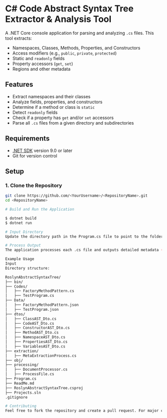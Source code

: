 # C# Code Abstract Syntax Tree Extractor & Analysis Tool

A .NET Core console application for parsing and analyzing `.cs` files. This tool extracts:
- Namespaces, Classes, Methods, Properties, and Constructors
- Access modifiers (e.g., `public`, `private`, `protected`)
- Static and `readonly` fields
- Property accessors (`get`, `set`)
- Regions and other metadata

## Features

- Extract namespaces and their classes
- Analyze fields, properties, and constructors
- Determine if a method or class is `static`
- Detect `readonly` fields
- Check if a property has `get` and/or `set` accessors
- Parse all `.cs` files from a given directory and subdirectories

## Requirements

- [.NET SDK](https://dotnet.microsoft.com/download) version 9.0 or later
- Git for version control

## Setup

### 1. Clone the Repository

```bash
git clone https://github.com/<YourUsername>/<RepositoryName>.git
cd <RepositoryName>

# Build and Run the Application

$ dotnet build
$ dotnet run

# Input Directory
Update the directory path in the Program.cs file to point to the folder containing your .cs files.

# Process Output
The application processes each .cs file and outputs detailed metadata (e.g., namespaces, classes, methods).

Example Usage
Input
Directory structure:

RoslynAbstractSyntaxTree/
├── bin/
├── Codes/
│   ├── FactoryMethodPattern.cs
│   ├── TestProgram.cs
├── Data/
│   ├── FactoryMethodPattern.json
│   ├── TestProgram.json
├── dtos/
│   ├── ClassAST_Dto.cs
│   ├── CodeAST_Dto.cs
│   ├── ConstructorAST_Dto.cs
│   ├── MethodAST_Dto.cs
│   ├── NamespaceAST_Dto.cs
│   ├── PropertiesAST_Dto.cs
│   ├── VariablesAST_Dto.cs
├── extraction/
│   ├── MetaExtractionProcess.cs
├── obj/
├── processing/
│   ├── DocumentProcessor.cs
│   ├── ProcessFile.cs
├── Program.cs
├── ReadMe.md
├── RoslynAbstractSyntaxTree.csproj
├── Projects.sln
.gitignore

# Contributing
Feel free to fork the repository and create a pull request. For major changes, please open an issue first to discuss what you would like to change.